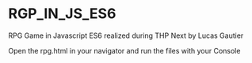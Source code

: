 # RGP_IN_JS_ES6
RPG Game in Javascript ES6 realized during THP Next by Lucas Gautier

Open the rpg.html in your navigator and run the files with your Console
